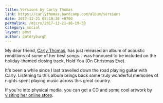 ```yaml
---
title: Versions by Carly Thomas
link: https://carlythomas.bandcamp.com/album/versions
date: 2017-12-21 08:19:38 +0700
permalink: /micro/2017-12-21-08-19-38
category: social
layout: post
author: patdryburgh
---
```


My dear friend, [Carly Thomas](http://carlythomas.com), has just released an album of acoustic renditions of some of her best songs. I was honoured to be included on the holiday-themed closing track, Hold You (On Christmas Eve).

It's been a while since I last travelled down the road playing guitar with Carly. Listening to this album brings back some truly wonderful memories of nights spent playing music across this great country.

If you're into physical media, you can get a CD and some cool artwork by [visiting her online store](http://carlythomas.bigcartel.com/).